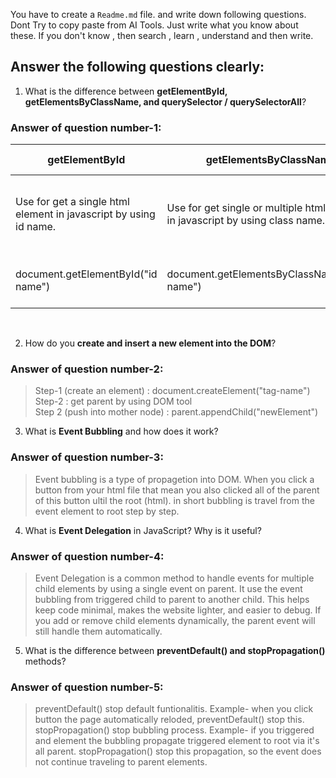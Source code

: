 You have to create a `Readme.md` file. and write down following questions. Dont Try to copy paste from AI Tools. Just write what you know about these. If you don't know , then search , learn , understand and then write.

## Answer the following questions clearly:

1. What is the difference between **getElementById, getElementsByClassName, and querySelector / querySelectorAll**?
### Answer of question number-1:
<table>
   <thead>
      <tr>
         <th>getElementById</th>
         <th>getElementsByClassName</th>
         <th>querySelector / querySelectorAll</th>
      </tr>
   </thead>
   <tbody>
      <tr>
         <td>
            Use for get a single html element in javascript by using id name.
         </td>
         <td>
            Use for get single or multiple html element in javascript by using class name.
         </td>
         <td>
            Use for get single or multiple html element in javascript by using css selector. querySelector for get first element and querySelectorAll for get all element.
         </td>
      </tr>
      <tr>
         <td>
            document.getElementById("id name")
         </td>
         <td>
            document.getElementsByClassName("class name")
         </td>
         <td>
            document.querySelector("#id / .class / tag") <br>
            document.querySelectorAll("#id / .class / tag")
         </td>
      </tr>
   </tbody>
</table><br>

2. How do you **create and insert a new element into the DOM**?
 ### Answer of question number-2: <br>
  > Step-1 (create an element) : document.createElement("tag-name") <br>
  > Step-2 : get parent by using DOM tool <br>
  > Step 2 (push into mother node) : parent.appendChild("newElement") <br>

3. What is **Event Bubbling** and how does it work?
 ### Answer of question number-3: <br>
> Event bubbling is a type of propagetion into DOM. When you click a button from your html file that mean you also clicked all of the parent of this button ultil the root (html). in short bubbling is travel from the event element to root step by step.

4. What is **Event Delegation** in JavaScript? Why is it useful?
 ### Answer of question number-4: <br>
 > Event Delegation is a common method to handle events for multiple child elements by using a single event on parent. It use the event bubbling from triggered child to parent to another child. This helps keep code minimal, makes the website lighter, and easier to debug. If you add or remove child elements dynamically, the parent event will still handle them automatically.

5. What is the difference between **preventDefault() and stopPropagation()** methods?
 ### Answer of question number-5: <br>
 > preventDefault() stop default funtionalitis. Example- when you click button the page automatically reloded, preventDefault() stop this. <br>
 > stopPropagation() stop bubbling process. Example- if you triggered and element the bubbling propagate triggered element to root via it's all parent. stopPropagation() stop this propagation, so the event does not continue traveling to parent elements.
   
